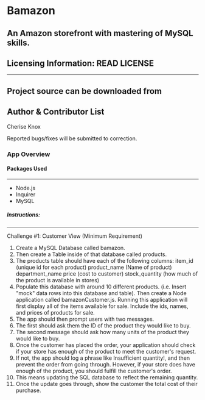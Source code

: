 # Bamazon 

An Amazon storefront with mastering of MySQL skills.
--- 

## Licensing Information: READ LICENSE 
---

Project source can be downloaded from 
---

Author & Contributor List 
------------

Cherise Knox 

Reported bugs/fixes will be submitted to correction.  

### **App Overview**


#### **Packages Used** 
---------  
* Node.js 
* Inquirer 
* MySQL 

##### **Instructions:** 
----

Challenge #1: Customer View (Minimum Requirement)

1. Create a MySQL Database called bamazon.
1. Then create a Table inside of that database called products.
1. The products table should have each of the following columns:
	item_id (unique id for each product)
	product_name (Name of product)
	department_name
	price (cost to customer)
	stock_quantity (how much of the product is available in stores)
1. Populate this database with around 10 different products. (i.e. Insert "mock" data rows into this database and table).
Then create a Node application called bamazonCustomer.js. Running this application will first display all of the items available for sale. Include the ids, names, and prices of products for sale.
1. The app should then prompt users with two messages.
1. The first should ask them the ID of the product they would like to buy.
1. The second message should ask how many units of the product they would like to buy.
1. Once the customer has placed the order, your application should check if your store has enough of the product to meet the customer's request.
1. If not, the app should log a phrase like Insufficient quantity!, and then prevent the order from going through.
However, if your store does have enough of the product, you should fulfill the customer's order.
1. This means updating the SQL database to reflect the remaining quantity.
1. Once the update goes through, show the customer the total cost of their purchase.



